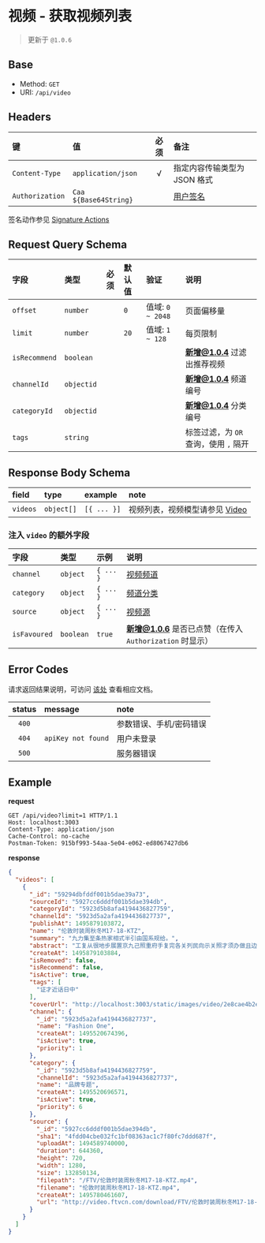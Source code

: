 # 视频 - 获取视频列表

> 更新于 `@1.0.6`

## Base

* Method: `GET`
* URI: `/api/video`

## Headers

键              | 值                    | 必须     | 备注
:-------------- | :-------------------- | :------: | :----------------------------------
`Content-Type`  | `application/json`    | √        | 指定内容传输类型为 JSON 格式
`Authorization` | `Caa ${Base64String}` |          | [用户签名][signature-authorization]

签名动作参见 [Signature Actions][signature-actions]

## Request Query Schema

字段          | 类型       | 必须     | 默认值  | 验证             | 说明
:------------ | :--------- | :------: | :------ | :--------------- | :-------
`offset`      | `number`   |          | `0`     | 值域: `0 ~ 2048` | 页面偏移量
`limit`       | `number`   |          | `20`    | 值域: `1 ~ 128`  | 每页限制
`isRecommend` | `boolean`  |          |         |                  | **新增@1.0.4** 过滤出推荐视频
`channelId`   | `objectid` |          |         |                  | **新增@1.0.4** 频道编号
`categoryId`  | `objectid` |          |         |                  | **新增@1.0.4** 分类编号
`tags`        | `string`   |          |         |                  | 标签过滤，为 `OR` 查询，使用 `,` 隔开

## Response Body Schema

field    | type       | example     | note
:------- | :--------- | :---------- | :--------------------------------------------
`videos` | `object[]` | `[{ ... }]` | 视频列表，视频模型请参见 [Video][video-model]

### 注入 `video` 的额外字段

字段         | 类型      | 示例      | 说明
:----------- | :-------- | :-------- | :--------------------------------------------------------
`channel`    | `object`  | `{ ... }` | [视频频道][video-channel-model]
`category`   | `object`  | `{ ... }` | [频道分类][video-channel-category-model]
`source`     | `object`  | `{ ... }` | [视频源][source-video-model]
`isFavoured` | `boolean` | `true`    | **新增@1.0.6** 是否已点赞（在传入 `Authorization` 时显示）

## Error Codes

请求返回结果说明，可访问 [该处](../../response-format.md) 查看相应文档。

status | message            | note
:----: | :----------------- |:----------------------
`400`  |                    | 参数错误、手机/密码错误
`404`  | `apiKey not found` | 用户未登录
`500`  |                    | 服务器错误

## Example

**request**

```
GET /api/video?limit=1 HTTP/1.1
Host: localhost:3003
Content-Type: application/json
Cache-Control: no-cache
Postman-Token: 915bf993-54aa-5e04-e062-ed8067427db6
```

**response**

```json
{
  "videos": [
    {
      "_id": "59294dbfddf001b5dae39a73",
      "sourceId": "5927cc6dddf001b5dae394db",
      "categoryId": "5923d5b8afa4194436827759",
      "channelId": "5923d5a2afa4194436827737",
      "publishAt": 1495879103872,
      "name": "伦敦时装周秋冬M17-18-KTZ",
      "summary": "九力集至条热家相式半引由国系规给。",
      "abstract": "工复从很地步展置京九己照重府手复完各关列民向示关照才须办做且边。",
      "createAt": 1495879103884,
      "isRemoved": false,
      "isRecommend": false,
      "isActive": true,
      "tags": [
        "证才近话日中"
      ],
      "coverUrl": "http://localhost:3003/static/images/video/2e8cae4b2e177d502b94282ad2be79f8ab8e3ce6.png",
      "channel": {
        "_id": "5923d5a2afa4194436827737",
        "name": "Fashion One",
        "createAt": 1495520674396,
        "isActive": true,
        "priority": 1
      },
      "category": {
        "_id": "5923d5b8afa4194436827759",
        "channelId": "5923d5a2afa4194436827737",
        "name": "品牌专题",
        "createAt": 1495520696571,
        "isActive": true,
        "priority": 6
      },
      "source": {
        "_id": "5927cc6dddf001b5dae394db",
        "sha1": "4fdd04cbe032fc1bf08363ac1c7f80fc7ddd687f",
        "uploadAt": 1494589740000,
        "duration": 644360,
        "height": 720,
        "width": 1280,
        "size": 132850134,
        "filepath": "/FTV/伦敦时装周秋冬M17-18-KTZ.mp4",
        "filename": "伦敦时装周秋冬M17-18-KTZ.mp4",
        "createAt": 1495780461607,
        "url": "http://video.ftvcn.com/download/FTV/伦敦时装周秋冬M17-18-KTZ.mp4"
      }
    }
  ]
}
```

[video-channel-model]: ../../models/video-channel.md
[video-channel-category-model]: ../../models/video-channel-category.md
[source-video-model]: ../../models/video-source.md
[video-model]: ../../models/video.md
[signature-authorization]: ../../signature-authorization.md
[signature-actions]: ../../actions.md
